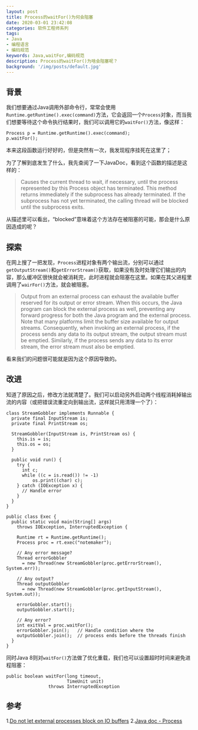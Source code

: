 ```yaml
---
layout: post
title: Process的waitFor()为何会阻塞
date: 2020-03-01 23:42:08
categories: 软件工程师系列
tags:
- Java
- 编程语言
- 编码规范
keywords: Java,waitFor,编码规范
description: Process的waitFor()为啥会阻塞呢？
background: '/img/posts/default.jpg'
---
```


## 背景

我们想要通过Java调用外部命令行，常常会使用`Runtime.getRuntime().exec(command)`方法，它会返回一个`Process`对象，而当我们想要等待这个命令执行结果时，我们可以调用它的`waitFor()`方法，像这样：

```
Process p = Runtime.getRuntime().exec(command);
p.waitFor();
```

本来这段函数运行好好的，但是突然有一次，我发现程序挂死在这里了； 

为了了解到底发生了什么，我先查阅了一下JavaDoc，看到这个函数的描述是这样的：

> Causes the current thread to wait, if necessary, until the process represented by this Process object has terminated. This method returns immediately if the subprocess has already terminated. If the subprocess has not yet terminated, the calling thread will be blocked until the subprocess exits.

从描述里可以看出，“blocked”意味着这个方法存在被阻塞的可能，那会是什么原因造成的呢？

## 探索

在网上搜了一把发现，`Process`进程对象有两个输出流，分别可以通过`getOutputStream()`和`getErrorStream()`获取，如果没有及时处理它们输出的内容，那么缓冲区很快就会被消耗完，此时进程就会阻塞在这里。如果在其父进程里调用了`wairFor()`方法，就会被阻塞。

> Output from an external process can exhaust the available buffer reserved for its output or error stream. When this occurs, the Java program can block the external process as well, preventing any forward progress for both the Java program and the external process. Note that many platforms limit the buffer size available for output streams. Consequently, when invoking an external process, if the process sends any data to its output stream, the output stream must be emptied. Similarly, if the process sends any data to its error stream, the error stream must also be emptied.

看来我们的问题很可能就是因为这个原因导致的。

## 改进

知道了原因之后，修改方法就清楚了。我们可以启动另外启动两个线程消耗掉输出流的内容（或把错误流重定向到输出流，这样就只用清理一个了）： 

```
class StreamGobbler implements Runnable {
  private final InputStream is;
  private final PrintStream os;
  
  StreamGobbler(InputStream is, PrintStream os) {
    this.is = is;
    this.os = os;
  }
  
  public void run() {
    try {
      int c;
      while ((c = is.read()) != -1)
          os.print((char) c);
    } catch (IOException x) {
      // Handle error
    }
  }
}
  
public class Exec {
  public static void main(String[] args)
    throws IOException, InterruptedException {
  
    Runtime rt = Runtime.getRuntime();
    Process proc = rt.exec("notemaker");
  
    // Any error message?
    Thread errorGobbler
      = new Thread(new StreamGobbler(proc.getErrorStream(), System.err));
  
    // Any output?
    Thread outputGobbler
      = new Thread(new StreamGobbler(proc.getInputStream(), System.out));
  
    errorGobbler.start();
    outputGobbler.start();
  
    // Any error?
    int exitVal = proc.waitFor();
    errorGobbler.join();   // Handle condition where the
    outputGobbler.join();  // process ends before the threads finish
  }
}
```

同时Java 8则对`waitFor()`方法做了优化重载，我们也可以设置超时时间来避免进程阻塞：

```
public boolean waitFor(long timeout,
                       TimeUnit unit)
                throws InterruptedException
```

## 参考

1.[Do not let external processes block on IO buffers][1]
2.[Java doc - Process][2]

  [1]: https://wiki.sei.cmu.edu/confluence/display/java/FIO07-J.+Do+not+let+external+processes+block+on+IO+buffers
  [2]: https://docs.oracle.com/javase/8/docs/api/java/lang/Process.html#waitFor--